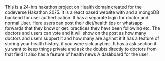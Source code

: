 This is a 24-hrs hakathon project on Health domain created for the codeverse Hakathon 2025.
It is a react based website with and a mongoDB backend for user authentication.
It has a separate login for doctor and normal User.
Here users can post their diet/health tips or whatsapp forwards that they know or get, practices they have been following etc.
The doctors and users can vote and it will show on the post as how many doctors and users support it and how many are against it
It has a feature of storing your health history, if you were sick anytime.
It has a ask section it yu want to keep things private and ask the doubts directly to doctors from that field
It also has a feature of health news
A dashboard for the user
